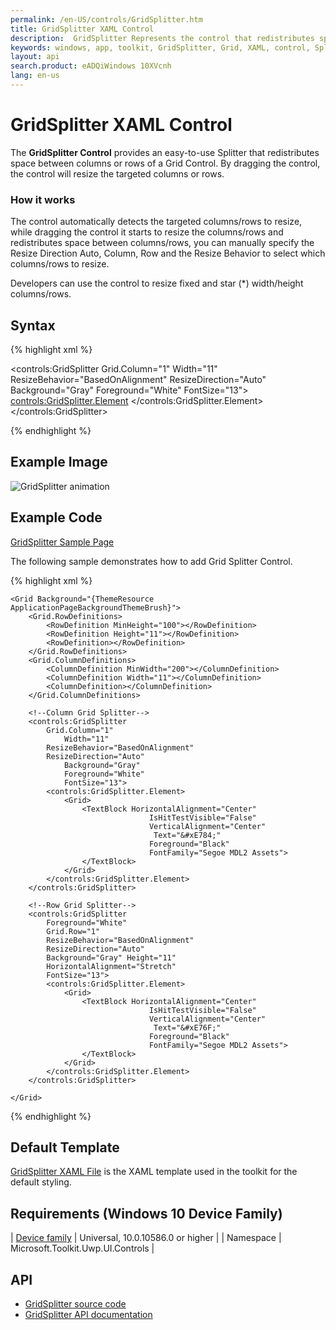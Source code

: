 ```yaml
---
permalink: /en-US/controls/GridSplitter.htm
title: GridSplitter XAML Control
description:  GridSplitter Represents the control that redistributes space between columns or rows of a Grid control.       
keywords: windows, app, toolkit, GridSplitter, Grid, XAML, control, Splitter
layout: api
search.product: eADQiWindows 10XVcnh
lang: en-us
---
```


# GridSplitter XAML Control

The **GridSplitter Control** provides an easy-to-use Splitter that redistributes space between columns or rows of a Grid Control. By dragging the control, the control will resize the targeted columns or rows.

### How it works

The control automatically detects the targeted columns/rows to resize, while dragging the control it starts to resize the columns/rows and redistributes space between columns/rows, you can manually specify the Resize Direction Auto, Column, Row and the Resize Behavior to select which columns/rows to resize.

Developers can use the control to resize fixed and star (*) width/height columns/rows.

## Syntax

{% highlight xml %}

<controls:GridSplitter 
            Grid.Column="1"
                Width="11"
            ResizeBehavior="BasedOnAlignment"
            ResizeDirection="Auto"
                Background="Gray"
                Foreground="White" 
                FontSize="13">
            <controls:GridSplitter.Element>
                <Grid>
                    <TextBlock HorizontalAlignment="Center" 
                                   IsHitTestVisible="False"
                                   VerticalAlignment="Center"  
                                    Text="&#xE784;"
                                   Foreground="Black" 
                                   FontFamily="Segoe MDL2 Assets">
                    </TextBlock>
                </Grid>
            </controls:GridSplitter.Element>
        </controls:GridSplitter>

{% endhighlight %}


## Example Image

![GridSplitter animation]({{site.baseurl}}/resources/images/Controls-GridSplitter.png "GridSplitter")

## Example Code

[GridSplitter Sample Page](https://github.com/Microsoft/UWPCommunityToolkit/tree/master/Microsoft.Toolkit.Uwp.SampleApp/SamplePages/GridSplitter)

The following sample demonstrates how to add Grid Splitter Control.

{% highlight xml %}

<Page
    x:Class="Microsoft.Toolkit.Uwp.SampleApp.SamplePages.GridSplitterPage"
    xmlns="http://schemas.microsoft.com/winfx/2006/xaml/presentation"
    xmlns:x="http://schemas.microsoft.com/winfx/2006/xaml"
    xmlns:d="http://schemas.microsoft.com/expression/blend/2008"
    xmlns:mc="http://schemas.openxmlformats.org/markup-compatibility/2006"
    xmlns:controls="using:Microsoft.Toolkit.Uwp.UI.Controls"
    mc:Ignorable="d">


    <Grid Background="{ThemeResource ApplicationPageBackgroundThemeBrush}">
        <Grid.RowDefinitions>
            <RowDefinition MinHeight="100"></RowDefinition>
            <RowDefinition Height="11"></RowDefinition>
            <RowDefinition></RowDefinition>
        </Grid.RowDefinitions>
        <Grid.ColumnDefinitions>
            <ColumnDefinition MinWidth="200"></ColumnDefinition>
            <ColumnDefinition Width="11"></ColumnDefinition>
            <ColumnDefinition></ColumnDefinition>
        </Grid.ColumnDefinitions>

        <!--Column Grid Splitter-->
        <controls:GridSplitter 
            Grid.Column="1"
                Width="11"
            ResizeBehavior="BasedOnAlignment"
            ResizeDirection="Auto"
                Background="Gray"
                Foreground="White" 
                FontSize="13">
            <controls:GridSplitter.Element>
                <Grid>
                    <TextBlock HorizontalAlignment="Center" 
                                   IsHitTestVisible="False"
                                   VerticalAlignment="Center"  
                                    Text="&#xE784;"
                                   Foreground="Black" 
                                   FontFamily="Segoe MDL2 Assets">
                    </TextBlock>
                </Grid>
            </controls:GridSplitter.Element>
        </controls:GridSplitter>

        <!--Row Grid Splitter-->
        <controls:GridSplitter 
            Foreground="White"
            Grid.Row="1"
            ResizeBehavior="BasedOnAlignment"
            ResizeDirection="Auto"
            Background="Gray" Height="11"
            HorizontalAlignment="Stretch" 
            FontSize="13">
            <controls:GridSplitter.Element>
                <Grid>
                    <TextBlock HorizontalAlignment="Center"     
                                   IsHitTestVisible="False"
                                   VerticalAlignment="Center"  
                                    Text="&#xE76F;"
                                   Foreground="Black" 
                                   FontFamily="Segoe MDL2 Assets">
                    </TextBlock>
                </Grid>
            </controls:GridSplitter.Element>
        </controls:GridSplitter>

    </Grid>
</Page>

{% endhighlight %}


## Default Template 

[GridSplitter XAML File](https://github.com/Microsoft/UWPCommunityToolkit/blob/master/Microsoft.Toolkit.Uwp.UI.Controls/GridSplitter/GridSplitterPage.xaml) is the XAML template used in the toolkit for the default styling.

## Requirements (Windows 10 Device Family)

| [Device family](http://go.microsoft.com/fwlink/p/?LinkID=526370) | Universal, 10.0.10586.0 or higher |
| Namespace | Microsoft.Toolkit.Uwp.UI.Controls |

## API

* [GridSplitter source code](https://github.com/Microsoft/UWPCommunityToolkit/tree/master/Microsoft.Toolkit.Uwp.UI.Controls/GridSplitter)
* [GridSplitter API documentation]({{site.baseurl}}/{{page.lang}}/api/Microsoft_Toolkit_Uwp_UI_Controls_GridSplitter.htm)

